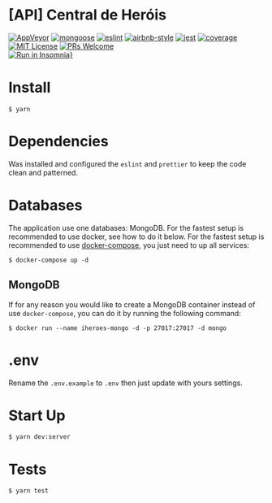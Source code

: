 # [API] Central de Heróis
[![AppVeyor](https://img.shields.io/appveyor/build/diegovictor/central-de-herois-api?logo=appveyor&style=flat-square)](https://ci.appveyor.com/project/DiegoVictor/central-de-herois-api)
[![mongoose](https://img.shields.io/badge/mongoose-5.13.3-green?style=flat-square&logo=mongo&logoColor=white)](https://mongoosejs.com/)
[![eslint](https://img.shields.io/badge/eslint-8.55.0-4b32c3?style=flat-square&logo=eslint)](https://eslint.org/)
[![airbnb-style](https://flat.badgen.net/badge/style-guide/airbnb/ff5a5f?icon=airbnb)](https://github.com/airbnb/javascript)
[![jest](https://img.shields.io/badge/jest-29.7.0-brightgreen?style=flat-square&logo=jest)](https://jestjs.io/)
[![coverage](https://img.shields.io/codecov/c/gh/DiegoVictor/central-de-herois-api?logo=codecov&style=flat-square)](https://codecov.io/gh/DiegoVictor/central-de-herois-api)
[![MIT License](https://img.shields.io/badge/license-MIT-green?style=flat-square)](https://raw.githubusercontent.com/DiegoVictor/central-de-herois-api/main/LICENSE)
[![PRs Welcome](https://img.shields.io/badge/PRs-welcome-brightgreen.svg?style=flat-square)](http://makeapullrequest.com)<br>
[![Run in Insomnia}](https://insomnia.rest/images/run.svg)](https://insomnia.rest/run/?label=Central%20de%20Heróis&uri=https%3A%2F%2Fraw.githubusercontent.com%2FDiegoVictor%2Fcentral-de-herois-api%2Fmai%2FInsomnia_2021-07-24.json)

# Install
```
$ yarn
```

# Dependencies
Was installed and configured the `eslint` and `prettier` to keep the code clean and patterned.

# Databases
The application use one databases: MongoDB. For the fastest setup is recommended to use docker, see how to do it below. For the fastest setup is recommended to use [docker-compose](https://docs.docker.com/compose/), you just need to up all services:
```
$ docker-compose up -d
```

## MongoDB
If for any reason you would like to create a MongoDB container instead of use `docker-compose`, you can do it by running the following command:
```
$ docker run --name iheroes-mongo -d -p 27017:27017 -d mongo
```

# .env
Rename the `.env.example` to `.env` then just update with yours settings.

# Start Up
```
$ yarn dev:server
```

# Tests
```
$ yarn test
```
